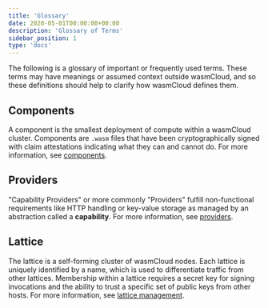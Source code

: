 ```yaml
---
title: 'Glossary'
date: 2020-05-01T00:00:00+00:00
description: 'Glossary of Terms'
sidebar_position: 1
type: 'docs'
---
```


The following is a glossary of important or frequently used terms. These terms may have meanings or assumed context outside wasmCloud, and so these definitions should help to clarify how wasmCloud defines them.

## Components

A component is the smallest deployment of compute within a wasmCloud cluster. Components are `.wasm` files that have been cryptographically signed with claim attestations indicating what they can and cannot do. For more information, see [components](/docs/concepts/components).

## Providers

"Capability Providers" or more commonly "Providers" fulfill non-functional requirements like HTTP handling or key-value storage as managed by an abstraction called a **capability**. For more information, see [providers](/docs/concepts/providers).

## Lattice

The lattice is a self-forming cluster of wasmCloud nodes. Each lattice is uniquely identified by a name, which is used to differentiate traffic from other lattices. Membership within a lattice requires a secret key for signing invocations and the ability to trust a specific set of public keys from other hosts. For more information, see [lattice management](/docs/deployment/lattice).
